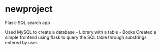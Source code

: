 # newproject
Flask-SQL search app

Used MySQL to create a database - Library with a table - Books
Created a simple frontend using flask to query the SQL table through substrings entered by user.
